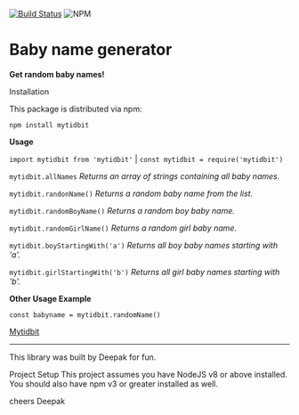 [![Build Status](https://travis-ci.org/deechris27/opensource.svg?branch=master)](https://travis-ci.org/deechris27/opensource) ![NPM](https://img.shields.io/npm/l/mytidbit)


# Baby name generator

**Get random baby names!**

Installation
 
  This package is distributed via npm:

```npm install mytidbit```

**Usage**

```import mytidbit from 'mytidbit'``` | ```const mytidbit = require('mytidbit')```


```mytidbit.allNames``` *Returns an array of strings containing all baby names.*

```mytidbit.randonName()``` *Returns a random baby name from the list.*

```mytidbit.randomBoyName()``` *Returns a random boy baby name.*

```mytidbit.randomGirlName()``` *Returns a random girl baby name.*

```mytidbit.boyStartingWith('a')``` *Returns all boy baby names starting with 'a'.*

```mytidbit.girlStartingWith('b')``` *Returns all girl baby names starting with 'b'.*

**Other Usage Example**

```const babyname = mytidbit.randomName()```



[Mytidbit](https://www.npmjs.com/package/mytidbit)
*****************************************************************************************
This library was built by Deepak for fun.

Project Setup
This project assumes you have NodeJS v8 or above installed. You should also have npm v3 or greater installed as well.

cheers
Deepak
